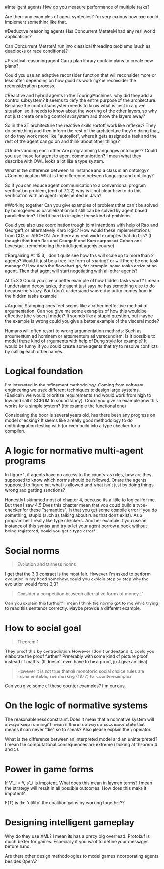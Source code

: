#Inteligent agents
How do you measure performance of multiple tasks?

Are there any examples of agent syntecies? I'm very curious how one could
implement something like that.

#Deductive reasoning agents
Has Concurrent MetateM had any real world applications?

Can Concurrent MetateM run into classical threading problems (such as deadlocks
or race conditions)?

#Practical reasoning agent
Can a plan library contain plans to create new plans?

Could you use an adaptive reconsider function that will reconsider more or
less often depending on how good its working?
ie reconsider the reconsideration process.

#Reactive and hybrid agents
In the TouringMachines, why did they add a control subsystem? It seems to defy
the entire purpose of the architecture. Because the control subsystem needs
to know what is best in a given situation, so it needs to know about the 
working of the other layers, so why not just create one big control subsystem
and throw the layers away?

So in the 3T architecture the reactive skills sortoff work like reflexes?
They do something and then inform the rest of the architecture they're doing that,
or do they work more like "autopilot", where it gets assigned a task and the rest
of the agent can go on and think about other things?

#Understanding each other
Are programming languages ontologies? Could you use these for agent to
agent communication? I mean what they describe with OWL looks a lot
like a type system.

What is the difference between an instance and a class in an ontology?
#Communication
What is the difference between language and ontology?

So if you can reduce agent communication to a conventional program
verification problem, (end of 7.2.2) why is it not clear how to
do this verification with an agent implemented in Java?

#Working together
Can you give examples of problems that can't be solved by homogeneous
parallelization but still can be solved by agent based parallelization?
I find it hard to imagine these kind of problems.

Could you also use coordination trough joint intentions with help of Rao and
Georgeff, or alternatively Karo logic? How would these implementations from CDS or ARCHON.
Are there any real world examples that do this? (I thought that both Rao 
and Georgeff and Karo surpassed Cohen and Levesque, remembering the intelligent agents course)

#Bargaining
At 15.3, I don't quite see how this will scale up to more than 2 agents?
Would it just be a tree like form of sharing? or will there be one task manager?
How does the flowchart go, for example: some tasks arrive at an agent. Then
that agent will start negotiating with all other agents?

At 15.3.3 Could you give a better example of how hidden tasks work? I mean
I understand decoy tasks, the agent just says he has something else to do
because he's lazy. But I don't understand where the utility comes from
in the hidden tasks example

#Arguing
Stamping ones feet seems like a rather ineffective method of argumentation.
Can you give me some examples of how this would be effective (the visceral mode)?
It sounds like a stupid question, but maybe the example is wrong could you
give a better example of the visceral mode?

Humans will often resort to wrong argumentation methods: Such as argumentum ad hominem
or argumentum ad verecundiam. Is it possible to model these kind of arguments with
help of Dung style for example? It would be funny if you could create
some agents that try to resolve conflicts by calling each other names.

# Logical foundation
I'm interested in the refinement methodology. Coming from software
engineering we used different techniques to design large systems.
(Basically we would prioritize requirements and would work from high
to low and call it SCRUM to sound fancy). Could you give an example
how this works for a simple system? (for example the functional one)

Considering the book is several years old, has there been any progress
on model checking? It seems like a really good methodology to do unit/integration
testing with (or even build into a type checker for a compiler).

#  A logic for normative multi-agent programs
In figure 1, if agents have no access to the counts-as rules, how are they supposed to know which norms should be followed.
Or are the agents supposed to figure out what is allowed and what isn't just by doing things wrong and getting sanctions?

Honestly I skimmed most of chapter 4, because its a little to logical for me.
But then I saw 4.5 Does this chapter mean that you could build a type-checker
for these "semantics", in that you get some compile error if you do something,
stupid (such as talking about rules that don't exist). As a programmer I really
like type checkers. Another example if you use an instance of this syntax
and try to let your agent borrow a book without being registered,
could you get a type error?

# Social norms

> Evolution and fairness norms

I get that the 3,3 contract is the most fair. However I'm asked to perform
evolution in my head somehow, could you explain step by step why the evolution
would force 3,3?

> Consider a competition between alternative forms of money..."

Can you explain this further?
I mean I think the norms got to me while trying to read this sentence
correctly. Maybe provide a different example.

# How to social goal
> Theorem 1

They proof this by contradiction. However I don't understand it, could
you elaborate the proof further? Preferably with some kind of picture
proof instead of maths. (It doesn't even have to be a proof, just give an
idea)

> However it is not true that *all* monotonic social choice rules are
implementable; see masking (1977) for counterexamples

Can you give some of these counter examples? I'm curious.

# On the logic of normative systems
The reasonableness constraint: Does it mean that a normative system
will always keep running? I mean if there is always a successor state
that means it can never "die" so to speak?
Also please explain the \ operator.

What is the difference between an interpreted model and an uninterpreted?
I mean the computational consequences are extreme (looking at theorem 4 and 5).

# Power in game forms
If V'_i = V, s'_i is impotent. What does this mean in laymen terms?
I mean the strategy will result in all possible outcomes. How
does this make it impotent?

F(T) is the 'utility' the coalition gains by working together??

# Designing intelligent gameplay
Why do they use XML? I mean its has a pretty big overhead. Protobuf is much
better for games. Especially if you want to define your messages before hand.

Are there other design methodologies to model games incorporating agents 
besides OperA?

